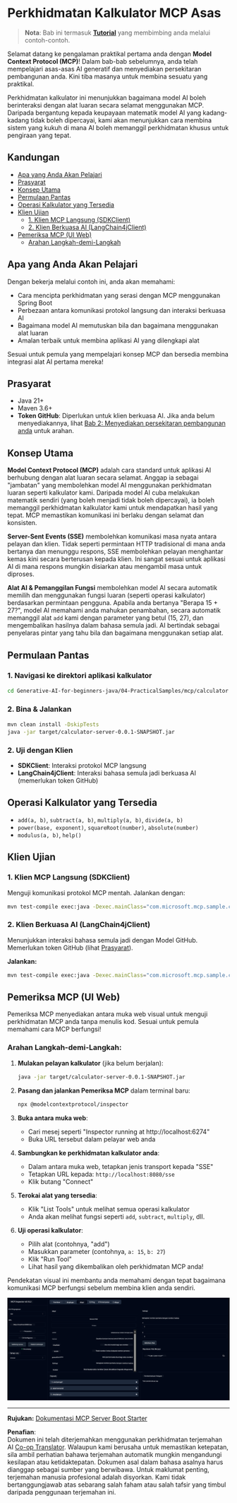 <!--
CO_OP_TRANSLATOR_METADATA:
{
  "original_hash": "5bd7a347d6ed1d706443f9129dd29dd9",
  "translation_date": "2025-07-25T09:52:53+00:00",
  "source_file": "04-PracticalSamples/mcp/calculator/README.md",
  "language_code": "ms"
}
-->
# Perkhidmatan Kalkulator MCP Asas

>**Nota**: Bab ini termasuk [**Tutorial**](./TUTORIAL.md) yang membimbing anda melalui contoh-contoh.

Selamat datang ke pengalaman praktikal pertama anda dengan **Model Context Protocol (MCP)**! Dalam bab-bab sebelumnya, anda telah mempelajari asas-asas AI generatif dan menyediakan persekitaran pembangunan anda. Kini tiba masanya untuk membina sesuatu yang praktikal.

Perkhidmatan kalkulator ini menunjukkan bagaimana model AI boleh berinteraksi dengan alat luaran secara selamat menggunakan MCP. Daripada bergantung kepada keupayaan matematik model AI yang kadang-kadang tidak boleh dipercayai, kami akan menunjukkan cara membina sistem yang kukuh di mana AI boleh memanggil perkhidmatan khusus untuk pengiraan yang tepat.

## Kandungan

- [Apa yang Anda Akan Pelajari](../../../../../04-PracticalSamples/mcp/calculator)
- [Prasyarat](../../../../../04-PracticalSamples/mcp/calculator)
- [Konsep Utama](../../../../../04-PracticalSamples/mcp/calculator)
- [Permulaan Pantas](../../../../../04-PracticalSamples/mcp/calculator)
- [Operasi Kalkulator yang Tersedia](../../../../../04-PracticalSamples/mcp/calculator)
- [Klien Ujian](../../../../../04-PracticalSamples/mcp/calculator)
  - [1. Klien MCP Langsung (SDKClient)](../../../../../04-PracticalSamples/mcp/calculator)
  - [2. Klien Berkuasa AI (LangChain4jClient)](../../../../../04-PracticalSamples/mcp/calculator)
- [Pemeriksa MCP (UI Web)](../../../../../04-PracticalSamples/mcp/calculator)
  - [Arahan Langkah-demi-Langkah](../../../../../04-PracticalSamples/mcp/calculator)

## Apa yang Anda Akan Pelajari

Dengan bekerja melalui contoh ini, anda akan memahami:
- Cara mencipta perkhidmatan yang serasi dengan MCP menggunakan Spring Boot
- Perbezaan antara komunikasi protokol langsung dan interaksi berkuasa AI
- Bagaimana model AI memutuskan bila dan bagaimana menggunakan alat luaran
- Amalan terbaik untuk membina aplikasi AI yang dilengkapi alat

Sesuai untuk pemula yang mempelajari konsep MCP dan bersedia membina integrasi alat AI pertama mereka!

## Prasyarat

- Java 21+
- Maven 3.6+
- **Token GitHub**: Diperlukan untuk klien berkuasa AI. Jika anda belum menyediakannya, lihat [Bab 2: Menyediakan persekitaran pembangunan anda](../../../02-SetupDevEnvironment/README.md) untuk arahan.

## Konsep Utama

**Model Context Protocol (MCP)** adalah cara standard untuk aplikasi AI berhubung dengan alat luaran secara selamat. Anggap ia sebagai "jambatan" yang membolehkan model AI menggunakan perkhidmatan luaran seperti kalkulator kami. Daripada model AI cuba melakukan matematik sendiri (yang boleh menjadi tidak boleh dipercayai), ia boleh memanggil perkhidmatan kalkulator kami untuk mendapatkan hasil yang tepat. MCP memastikan komunikasi ini berlaku dengan selamat dan konsisten.

**Server-Sent Events (SSE)** membolehkan komunikasi masa nyata antara pelayan dan klien. Tidak seperti permintaan HTTP tradisional di mana anda bertanya dan menunggu respons, SSE membolehkan pelayan menghantar kemas kini secara berterusan kepada klien. Ini sangat sesuai untuk aplikasi AI di mana respons mungkin disiarkan atau mengambil masa untuk diproses.

**Alat AI & Pemanggilan Fungsi** membolehkan model AI secara automatik memilih dan menggunakan fungsi luaran (seperti operasi kalkulator) berdasarkan permintaan pengguna. Apabila anda bertanya "Berapa 15 + 27?", model AI memahami anda mahukan penambahan, secara automatik memanggil alat `add` kami dengan parameter yang betul (15, 27), dan mengembalikan hasilnya dalam bahasa semula jadi. AI bertindak sebagai penyelaras pintar yang tahu bila dan bagaimana menggunakan setiap alat.

## Permulaan Pantas

### 1. Navigasi ke direktori aplikasi kalkulator
```bash
cd Generative-AI-for-beginners-java/04-PracticalSamples/mcp/calculator
```

### 2. Bina & Jalankan
```bash
mvn clean install -DskipTests
java -jar target/calculator-server-0.0.1-SNAPSHOT.jar
```

### 2. Uji dengan Klien
- **SDKClient**: Interaksi protokol MCP langsung
- **LangChain4jClient**: Interaksi bahasa semula jadi berkuasa AI (memerlukan token GitHub)

## Operasi Kalkulator yang Tersedia

- `add(a, b)`, `subtract(a, b)`, `multiply(a, b)`, `divide(a, b)`
- `power(base, exponent)`, `squareRoot(number)`, `absolute(number)`
- `modulus(a, b)`, `help()`

## Klien Ujian

### 1. Klien MCP Langsung (SDKClient)
Menguji komunikasi protokol MCP mentah. Jalankan dengan:
```bash
mvn test-compile exec:java -Dexec.mainClass="com.microsoft.mcp.sample.client.SDKClient" -Dexec.classpathScope=test
```

### 2. Klien Berkuasa AI (LangChain4jClient)
Menunjukkan interaksi bahasa semula jadi dengan Model GitHub. Memerlukan token GitHub (lihat [Prasyarat](../../../../../04-PracticalSamples/mcp/calculator)).

**Jalankan:**
```bash
mvn test-compile exec:java -Dexec.mainClass="com.microsoft.mcp.sample.client.LangChain4jClient" -Dexec.classpathScope=test
```

## Pemeriksa MCP (UI Web)

Pemeriksa MCP menyediakan antara muka web visual untuk menguji perkhidmatan MCP anda tanpa menulis kod. Sesuai untuk pemula memahami cara MCP berfungsi!

### Arahan Langkah-demi-Langkah:

1. **Mulakan pelayan kalkulator** (jika belum berjalan):
   ```bash
   java -jar target/calculator-server-0.0.1-SNAPSHOT.jar
   ```

2. **Pasang dan jalankan Pemeriksa MCP** dalam terminal baru:
   ```bash
   npx @modelcontextprotocol/inspector
   ```

3. **Buka antara muka web**:
   - Cari mesej seperti "Inspector running at http://localhost:6274"
   - Buka URL tersebut dalam pelayar web anda

4. **Sambungkan ke perkhidmatan kalkulator anda**:
   - Dalam antara muka web, tetapkan jenis transport kepada "SSE"
   - Tetapkan URL kepada: `http://localhost:8080/sse`
   - Klik butang "Connect"

5. **Terokai alat yang tersedia**:
   - Klik "List Tools" untuk melihat semua operasi kalkulator
   - Anda akan melihat fungsi seperti `add`, `subtract`, `multiply`, dll.

6. **Uji operasi kalkulator**:
   - Pilih alat (contohnya, "add")
   - Masukkan parameter (contohnya, `a: 15`, `b: 27`)
   - Klik "Run Tool"
   - Lihat hasil yang dikembalikan oleh perkhidmatan MCP anda!

Pendekatan visual ini membantu anda memahami dengan tepat bagaimana komunikasi MCP berfungsi sebelum membina klien anda sendiri.

![npx inspector](../../../../../translated_images/tool.214c70103694335c4cfdc2d624373dfce4b0162f6aea089ac1da9051fb563b7f.ms.png)

---
**Rujukan:** [Dokumentasi MCP Server Boot Starter](https://docs.spring.io/spring-ai/reference/api/mcp/mcp-server-boot-starter-docs.html)

**Penafian**:  
Dokumen ini telah diterjemahkan menggunakan perkhidmatan terjemahan AI [Co-op Translator](https://github.com/Azure/co-op-translator). Walaupun kami berusaha untuk memastikan ketepatan, sila ambil perhatian bahawa terjemahan automatik mungkin mengandungi kesilapan atau ketidaktepatan. Dokumen asal dalam bahasa asalnya harus dianggap sebagai sumber yang berwibawa. Untuk maklumat penting, terjemahan manusia profesional adalah disyorkan. Kami tidak bertanggungjawab atas sebarang salah faham atau salah tafsir yang timbul daripada penggunaan terjemahan ini.